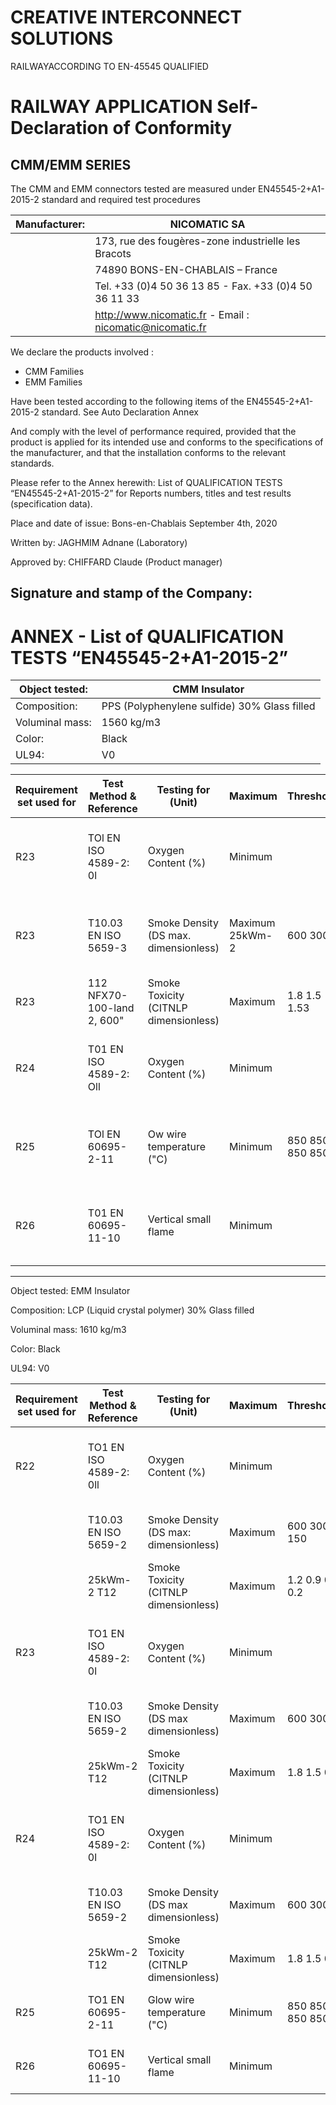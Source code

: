 # CREATIVE INTERCONNECT SOLUTIONS

RAILWAYACCORDING TO EN-45545 QUALIFIED

# RAILWAY APPLICATION Self-Declaration of Conformity

CMM/EMM SERIES
---
The CMM and EMM connectors tested are measured under EN45545-2+A1-2015-2 standard and required test procedures

|Manufacturer:|NICOMATIC SA|
|---|---|
| |173, rue des fougères-zone industrielle les Bracots|
| |74890 BONS-EN-CHABLAIS – France|
| |Tel. +33 (0)4 50 36 13 85 - Fax. +33 (0)4 50 36 11 33|
| |http://www.nicomatic.fr - Email : nicomatic@nicomatic.fr|

We declare the products involved :

- CMM Families
- EMM Families

Have been tested according to the following items of the EN45545-2+A1-2015-2 standard. See Auto Declaration Annex

And comply with the level of performance required, provided that the product is applied for its intended use and conforms to the specifications of the manufacturer, and that the installation conforms to the relevant standards.

Please refer to the Annex herewith: List of QUALIFICATION TESTS “EN45545-2+A1-2015-2” for Reports numbers, titles and test results (specification data).

Place and date of issue: Bons-en-Chablais September 4th, 2020

Written by: JAGHMIM Adnane (Laboratory)

Approved by: CHIFFARD Claude (Product manager)

Signature and stamp of the Company:
---
# ANNEX - List of QUALIFICATION TESTS “EN45545-2+A1-2015-2”

|Object tested:|CMM Insulator|
|---|---|
|Composition:|PPS (Polyphenylene sulfide) 30% Glass filled|
|Voluminal mass:|1560 kg/m3|
|Color:|Black|
|UL94:|V0|

|Requirement set used for|Test Method & Reference|Testing for (Unit)|Maximum|Thresholds|NICOMATIC Results|Conclusion|
|---|---|---|---|---|---|---|
|R23|TOl EN ISO 4589-2: 0l|Oxygen Content (%)|Minimum| |Meets and/or exceeds HL3 minimum threshold|HL2|
|R23|T10.03 EN ISO 5659-3|Smoke Density (DS max. dimensionless)|Maximum 25kWm-2|600 300|Meets and/or exceeds HL3 minimum threshold|HL2|
|R23|112 NFX70-100-land 2, 600"|Smoke Toxicity (CITNLP dimensionless)|Maximum|1.8 1.5 1.53|Meets HLZ minimum threshold| |
|R24|T01 EN ISO 4589-2: Oll|Oxygen Content (%)|Minimum| |Meets and/or exceeds HL3 minimum threshold|HL2|
|R25|TOl EN 60695-2-11|Ow wire temperature ("C)|Minimum|850 850 850 850|Meets and/or exceeds HL3 minimum threshold|HL3|
|R26|T01 EN 60695-11-10|Vertical small flame|Minimum| |Meets and/or exceeds HL3 minimum threshold|HL3|
---
Object tested: EMM Insulator

Composition: LCP (Liquid crystal polymer) 30% Glass filled

Voluminal mass: 1610 kg/m3

Color: Black

UL94: V0

|Requirement set used for|Test Method & Reference|Testing for (Unit)|Maximum|Thresholds|NICOMATIC Results|Conclusion|
|---|---|---|---|---|---|---|
|R22|TO1 EN ISO 4589-2: 0ll|Oxygen Content (%)|Minimum| |Meets and/or exceeds HL3 minimum threshold| |
| |T10.03 EN ISO 5659-2|Smoke Density (DS max: dimensionless)|Maximum|600 300 150|Meets and/or exceeds HL3|HL3|
| |25kWm- 2 T12|Smoke Toxicity (CITNLP dimensionless)|Maximum|1.2 0.9 0.8 0.2|Meets and/or exceeds HL3| |
|R23|TO1 EN ISO 4589-2: 0l|Oxygen Content (%)|Minimum| |Meets and/or exceeds HL3 minimum threshold|HL3|
| |T10.03 EN ISO 5659-2|Smoke Density (DS max dimensionless)|Maximum|600 300|Meets and/or exceeds HL3|HL3|
| |25kWm-2 T12|Smoke Toxicity (CITNLP dimensionless)|Maximum|1.8 1.5 0.2| | |
|R24|TO1 EN ISO 4589-2: 0l|Oxygen Content (%)|Minimum| |Meets and/or exceeds HL3 minimum threshold|HL3|
| |T10.03 EN ISO 5659-2|Smoke Density (DS max dimensionless)|Maximum|600 300|Meets and/or exceeds HL3|HL3|
| |25kWm-2 T12|Smoke Toxicity (CITNLP dimensionless)|Maximum|1.8 1.5 0.2| | |
|R25|TO1 EN 60695-2-11|Glow wire temperature ("C)|Minimum|850 850 850 850|Meets and/or exceeds HL3|HL3|
|R26|TO1 EN 60695-11-10|Vertical small flame|Minimum| |Meets and/or exceeds HL3|HL3|